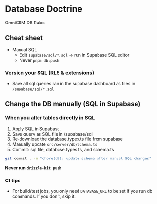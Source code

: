 # Database Doctrine

OmniCRM DB Rules

## Cheat sheet

- Manual SQL
  - Edit `supabase/sql/*.sql` → run in Supabase SQL editor
  - Never `pnpm db:push`

### Version your SQL (RLS & extensions)

- Save all sql queries ran in the supabase dashboard as files in `/supabase/sql/*.sql`

## Change the DB manually (SQL in Supabase)

### When you alter tables directly in SQL

1. Apply SQL in Supabase.
2. Save query as SQL file in /supabase/sql
3. Re-download the database.types.ts file from supabase
4. Manually update `src/server/db/schema.ts`
5. Commit: sql file, database.types.ts, and schema.ts

```bash
git commit . -m "chore(db): update schema after manual SQL changes"
```

**Never run `drizzle-kit push`**

### CI tips

- For build/test jobs, you only need `DATABASE_URL` to be set if you run db commands. If you don't, skip it.
